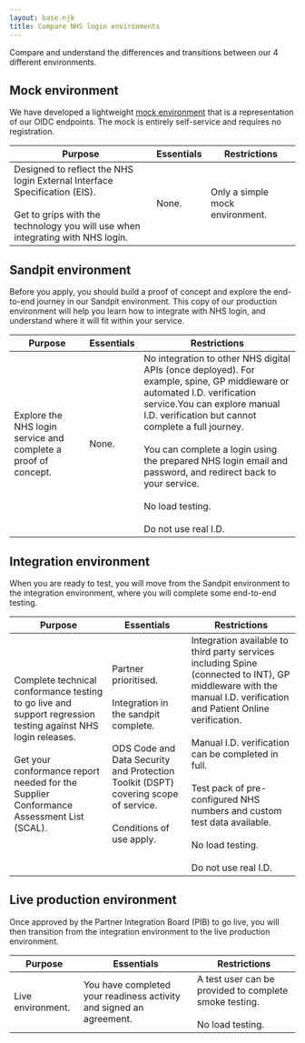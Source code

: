 ```yaml
---
layout: base.njk
title: Compare NHS login environments
---
```


Compare and understand the differences and transitions between our 4 different environments. 

## Mock environment

We have developed a lightweight [mock environment](https://oidc.mock.signin.nhs.uk/client) that is a representation of our OIDC endpoints. The mock is entirely self-service and requires no registration.

| Purpose | Essentials | Restrictions |
| ------- | ---------- | ------------ |
| Designed to reflect the NHS login External Interface Specification (EIS).<br><br> Get to grips with the technology you will use when integrating with NHS login.| None. | Only a simple mock environment. |


## Sandpit environment 

Before you apply, you should build a proof of concept and explore the end-to-end journey in our Sandpit environment. This copy of our production environment will help you learn how to integrate with NHS login, and understand where it will fit within your service.

| Purpose | Essentials | Restrictions |
| --------- | ----------- | ------------- |
|Explore the NHS login service and complete a proof of concept. | None. | No integration to other NHS digital APIs (once deployed). For example, spine, GP middleware or automated I.D. verification service.You can explore manual I.D. verification but cannot complete a full journey.<br><br> You can complete a login using the prepared NHS login email and password, and redirect back to your service.<br><br> No load testing.<br><br> Do not use real I.D.|

## Integration environment

When you are ready to test, you will move from the Sandpit environment to the integration environment, where you will complete some end-to-end testing.

| Purpose | Essentials | Restrictions|
| ----- | ----- | ----- |
| Complete technical conformance testing to go live and support regression testing against NHS login releases.<br><br> Get your conformance report needed for the Supplier Conformance Assessment List (SCAL). | Partner prioritised. <br><br> Integration in the sandpit complete. <br><br> ODS Code and Data Security and Protection Toolkit (DSPT) covering scope of service. <br><br> Conditions of use apply. | Integration available to third party services including Spine (connected to INT), GP middleware with the manual I.D. verification and Patient Online verification.<br><br>Manual I.D. verification can be completed in full.<br><br>Test pack of pre-configured NHS numbers and custom test data available.<br><br>No load testing.<br><br>Do not use real I.D.|

## Live production environment

Once approved by the Partner Integration Board (PIB) to go live, you will then transition from the integration environment to the live production environment.

|Purpose | Essentials | Restrictions |
| ----- | ---------- | --------|
| Live environment. | You have completed your readiness activity and signed an agreement. | A test user can be provided to complete smoke testing. <br><br> No load testing. | 



